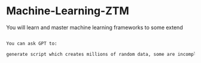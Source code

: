# Machine-Learning-ZTM

You will learn and master machine learning frameworks to some extend


```.txt

You can ask GPT to:

generate script which creates millions of random data, some are incomplete and ask them to give you task on refining the data using numpy and pandas which will hep you practice these libraries.

```